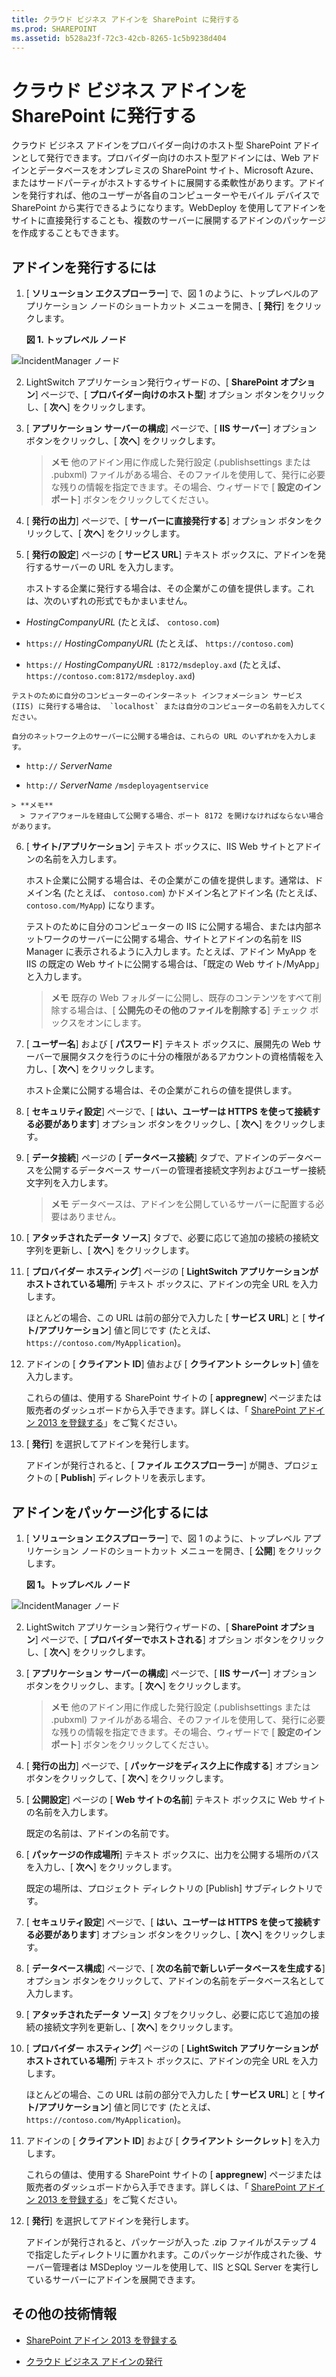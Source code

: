 ```yaml
---
title: クラウド ビジネス アドインを SharePoint に発行する
ms.prod: SHAREPOINT
ms.assetid: b528a23f-72c3-42cb-8265-1c5b9238d404
---
```



# クラウド ビジネス アドインを SharePoint に発行する
クラウド ビジネス アドインをプロバイダー向けのホスト型 SharePoint アドインとして発行できます。プロバイダー向けのホスト型アドインには、Web アドインとデータベースをオンプレミスの SharePoint サイト、Microsoft Azure、またはサードパーティがホストするサイトに展開する柔軟性があります。アドインを発行すれば、他のユーザーが各自のコンピューターやモバイル デバイスで SharePoint から実行できるようになります。WebDeploy を使用してアドインをサイトに直接発行することも、複数のサーバーに展開するアドインのパッケージを作成することもできます。
## アドインを発行するには
<a name="publish"> </a>


1. [ **ソリューション エクスプローラー**] で、図 1 のように、トップレベルのアプリケーション ノードのショートカット メニューを開き、[ **発行**] をクリックします。

   **図 1. トップレベル ノード**



![IncidentManager ノード](images/CBA_IM_18.PNG)





2. LightSwitch アプリケーション発行ウィザードの、[ **SharePoint オプション**] ページで、[ **プロバイダー向けのホスト型**] オプション ボタンをクリックし、[ **次へ**] をクリックします。


3. [ **アプリケーション サーバーの構成**] ページで、[ **IIS サーバー**] オプション ボタンをクリックし、[ **次へ**] をクリックします。

    > **メモ**
      > 他のアドイン用に作成した発行設定 (.publishsettings または .pubxml) ファイルがある場合、そのファイルを使用して、発行に必要な残りの情報を指定できます。その場合、ウィザードで [ **設定のインポート**] ボタンをクリックしてください。 
4. [ **発行の出力**] ページで、[ **サーバーに直接発行する**] オプション ボタンをクリックして、[ **次へ**] をクリックします。


5. [ **発行の設定**] ページの [ **サービス URL**] テキスト ボックスに、アドインを発行するサーバーの URL を入力します。

    ホストする企業に発行する場合は、その企業がこの値を提供します。これは、次のいずれの形式でもかまいません。

  -  _HostingCompanyURL_ (たとえば、 `contoso.com`)


  -  `https://` _HostingCompanyURL_ (たとえば、 `https://contoso.com`)


  -  `https://` _HostingCompanyURL_ `:8172/msdeploy.axd` (たとえば、 `https://contoso.com:8172/msdeploy.axd`)



    テストのために自分のコンピューターのインターネット インフォメーション サービス (IIS) に発行する場合は、 `localhost` または自分のコンピューターの名前を入力してください。

    自分のネットワーク上のサーバーに公開する場合は、これらの URL のいずれかを入力します。

  -  `http://` _ServerName_


  -  `http://` _ServerName_ `/msdeployagentservice`



    > **メモ**
      > ファイアウォールを経由して公開する場合、ポート 8172 を開けなければならない場合があります。 
6. [ **サイト/アプリケーション**] テキスト ボックスに、IIS Web サイトとアドインの名前を入力します。

    ホスト企業に公開する場合は、その企業がこの値を提供します。通常は、ドメイン名 (たとえば、 `contoso.com`) かドメイン名とアドイン名 (たとえば、 `contoso.com/MyApp`) になります。

    テストのために自分のコンピューターの IIS に公開する場合、または内部ネットワークのサーバーに公開する場合、サイトとアドインの名前を IIS Manager に表示されるように入力します。たとえば、アドイン MyApp を IIS の既定の Web サイトに公開する場合は、「既定の Web サイト/MyApp」と入力します。

    > **メモ**
      > 既存の Web フォルダーに公開し、既存のコンテンツをすべて削除する場合は、[ **公開先のその他のファイルを削除する**] チェック ボックスをオンにします。 
7. [ **ユーザー名**] および [ **パスワード**] テキスト ボックスに、展開先の Web サーバーで展開タスクを行うのに十分の権限があるアカウントの資格情報を入力し、[ **次へ**] をクリックします。

    ホスト企業に公開する場合は、その企業がこれらの値を提供します。


8. [ **セキュリティ設定**] ページで、[ **はい、ユーザーは HTTPS を使って接続する必要があります**] オプション ボタンをクリックし、[ **次へ**] をクリックします。


9. [ **データ接続**] ページの [ **データベース接続**] タブで、アドインのデータベースを公開するデータベース サーバーの管理者接続文字列およびユーザー接続文字列を入力します。

    > **メモ**
      > データベースは、アドインを公開しているサーバーに配置する必要はありません。 
10. [ **アタッチされたデータ ソース**] タブで、必要に応じて追加の接続の接続文字列を更新し、[ **次へ**] をクリックします。


11. [ **プロバイダー ホスティング**] ページの [ **LightSwitch アプリケーションがホストされている場所**] テキスト ボックスに、アドインの完全 URL を入力します。

    ほとんどの場合、この URL は前の部分で入力した [ **サービス URL**] と [ **サイト/アプリケーション**] 値と同じです (たとえば、 `https://contoso.com/MyApplication`)。


12. アドインの [ **クライアント ID**] 値および [ **クライアント シークレット**] 値を入力します。

    これらの値は、使用する SharePoint サイトの [ **appregnew**] ページまたは販売者のダッシュボードから入手できます。詳しくは、「 [SharePoint アドイン 2013 を登録する](http://msdn.microsoft.com/ja-jp/library/office/jj687469%28v=office.15%29.aspx)」をご覧ください。


13. [ **発行**] を選択してアドインを発行します。

    アドインが発行されると、[ **ファイル エクスプローラー**] が開き、プロジェクトの [ **Publish**] ディレクトリを表示します。



## アドインをパッケージ化するには
<a name="package"> </a>


1. [ **ソリューション エクスプローラー**] で、図 1 のように、トップレベル アプリケーション ノードのショートカット メニューを開き、[ **公開**] をクリックします。

   **図 1。トップレベル ノード**



![IncidentManager ノード](images/CBA_IM_18.PNG)





2. LightSwitch アプリケーション発行ウィザードの、[ **SharePoint オプション**] ページで、[ **プロバイダーでホストされる**] オプション ボタンをクリックし、[ **次へ**] をクリックします。


3. [ **アプリケーション サーバーの構成**] ページで、[ **IIS サーバー**] オプション ボタンをクリックし、ます。[ **次へ**] をクリックします。

    > **メモ**
      > 他のアドイン用に作成した発行設定 (.publishsettings または .pubxml) ファイルがある場合、そのファイルを使用して、発行に必要な残りの情報を指定できます。その場合、ウィザードで [ **設定のインポート**] ボタンをクリックしてください。 
4. [ **発行の出力**] ページで、[ **パッケージをディスク上に作成する**] オプション ボタンをクリックして、[ **次へ**] をクリックします。


5. [ **公開設定**] ページの [ **Web サイトの名前**] テキスト ボックスに Web サイトの名前を入力します。

    既定の名前は、アドインの名前です。


6. [ **パッケージの作成場所**] テキスト ボックスに、出力を公開する場所のパスを入力し、[ **次へ**] をクリックします。

    既定の場所は、プロジェクト ディレクトリの [Publish] サブディレクトリです。


7. [ **セキュリティ設定**] ページで、[ **はい、ユーザーは HTTPS を使って接続する必要があります**] オプション ボタンをクリックし、[ **次へ**] をクリックします。


8. [ **データベース構成**] ページで、[ **次の名前で新しいデータベースを生成する**] オプション ボタンをクリックして、アドインの名前をデータベース名として入力します。


9. [ **アタッチされたデータ ソース**] タブをクリックし、必要に応じて追加の接続の接続文字列を更新し、[ **次へ**] をクリックします。


10. [ **プロバイダー ホスティング**] ページの [ **LightSwitch アプリケーションがホストされている場所**] テキスト ボックスに、アドインの完全 URL を入力します。

    ほとんどの場合、この URL は前の部分で入力した [ **サービス URL**] と [ **サイト/アプリケーション**] 値と同じです (たとえば、 `https://contoso.com/MyApplication`)。


11. アドインの [ **クライアント ID**] および [ **クライアント シークレット**] を入力します。

    これらの値は、使用する SharePoint サイトの [ **appregnew**] ページまたは販売者のダッシュボードから入手できます。詳しくは、「 [SharePoint アドイン 2013 を登録する](http://msdn.microsoft.com/ja-jp/library/office/jj687469%28v=office.15%29.aspx)」をご覧ください。


12. [ **発行**] を選択してアドインを発行します。

    アドインが発行されると、パッケージが入った .zip ファイルがステップ 4 で指定したディレクトリに置かれます。このパッケージが作成された後、サーバー管理者は MSDeploy ツールを使用して、IIS とSQL Server を実行しているサーバーにアドインを展開できます。



## その他の技術情報
<a name="bk_addresources"> </a>


-  [SharePoint アドイン 2013 を登録する](register-sharepoint-add-ins-2013.md)


-  [クラウド ビジネス アドインの発行](publish-cloud-business-add-ins.md)



